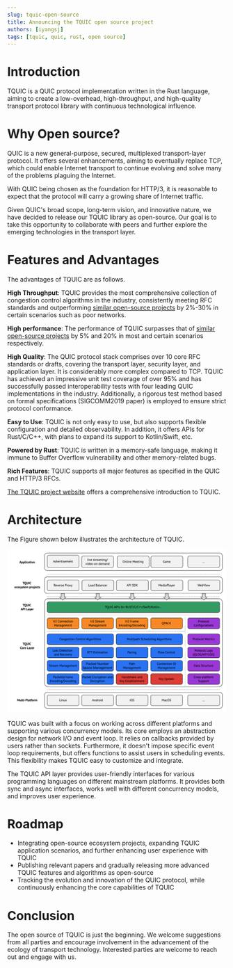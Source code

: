 ```yaml
---
slug: tquic-open-source
title: Announcing the TQUIC open source project
authors: [iyangsj]
tags: [tquic, quic, rust, open source]
---
```



# Introduction

TQUIC is a QUIC protocol implementation written in the Rust language, aiming to create a low-overhead, high-throughput, and high-quality transport protocol library with continuous technological influence.


<!--truncate-->

# Why Open source?

QUIC is a new general-purpose, secured, multiplexed transport-layer protocol. It offers several enhancements, aiming to eventually replace TCP, which could enable Internet transport to continue evolving and solve many of the problems plaguing the Internet. 

With QUIC being chosen as the foundation for HTTP/3, it is reasonable to expect that the protocol will carry a growing share of Internet traffic.

Given QUIC's broad scope, long-term vision, and innovative nature, we have decided to release our TQUIC library as open-source. Our goal is to take this opportunity to collaborate with peers and further explore the emerging technologies in the transport layer.


# Features and Advantages

The advantages of TQUIC are as follows.	

**High Throughput**: TQUIC provides the most comprehensive collection of congestion control algorithms in the industry, consistently meeting RFC standards and outperforming [similar open-source projects](https://tquic.net/docs/further_readings/comparison/) by 2%-30% in certain scenarios such as poor networks.

**High performance**: The performance of TQUIC surpasses that of [similar open-source projects](https://tquic.net/docs/further_readings/benchmark) by 5% and 20% in most and certain scenarios respectively.

**High Quality**: The QUIC protocol stack comprises over 10 core RFC standards or drafts, covering the transport layer, security layer, and application layer. It is considerably more complex compared to TCP. TQUIC has achieved an impressive unit test coverage of over 95% and has successfully passed interoperability tests with four leading QUIC implementations in the industry. Additionally, a rigorous test method based on formal specifications (SIGCOMM2019 paper) is employed to ensure strict protocol conformance.

**Easy to Use**: TQUIC is not only easy to use, but also supports flexible configuration and detailed observability. In addition, it offers APIs for Rust/C/C++, with plans to  expand its support to Kotlin/Swift, etc.

**Powered by Rust**: TQUIC is written in a memory-safe language, making it immune to Buffer Overflow vulnerability and other memory-related bugs.

**Rich Features**: TQUIC supports all major features as specified in the QUIC and HTTP/3 RFCs.

[The TQUIC project website](https://tquic.net/docs/intro) offers a comprehensive introduction to TQUIC.


# Architecture

The Figure shown below illustrates the architecture of TQUIC.

![TQUIC Architecture](./tquic-arch.png)

TQUIC was built with a focus on working across different platforms and supporting various concurrency models. Its core employs an abstraction design for network I/O and event loop. It relies on callbacks provided by users rather than sockets. Furthermore, it doesn't impose specific event loop requirements, but offers functions to assist users in scheduling events. This flexibility makes TQUIC easy to customize and integrate.

The TQUIC API layer provides user-friendly interfaces for various programming languages on different mainstream platforms. It provides both sync and async interfaces, works well with different concurrency models, and improves user experience.


# Roadmap

* Integrating open-source ecosystem projects, expanding TQUIC application scenarios, and further enhancing user experience with TQUIC
* Publishing relevant papers and gradually releasing more advanced TQUIC features and algorithms as open-source
* Tracking the evolution and innovation of the QUIC protocol, while continuously enhancing the core capabilities of TQUIC


# Conclusion

The open source of TQUIC is just the beginning. We welcome suggestions from all parties and encourage involvement in the advancement of the ecology of transport technology. Interested parties are welcome to reach out and engage with us.


